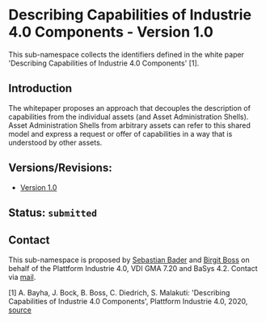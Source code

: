 #  Describing Capabilities of Industrie 4.0 Components - Version 1.0

This sub-namespace collects the identifiers defined in the white paper 'Describing
Capabilities of Industrie 4.0 Components' [1].

## Introduction

The whitepaper proposes an approach that decouples the description of capabilities
from the individual assets (and Asset Administration Shells). Asset Administration
Shells from arbitrary assets can refer to this shared model and express a request
or offer of capabilities in a way that is understood by other assets.

## Versions/Revisions:
- [Version 1.0](./1/0/README.md)

## Status: `submitted`


## Contact

This sub-namespace is proposed by [Sebastian Bader](https://github.com/sebbader)
and [Birgit Boss](https://github.com/BirgitBoss)
on behalf of the Plattform Industrie 4.0, VDI GMA 7.20 and BaSys 4.2.
Contact via [mail](mailto:coordination-board@admin-shell.io).

[1] A. Bayha, J. Bock, B. Boss, C. Diedrich, S. Malakuti: 'Describing Capabilities
of Industrie 4.0 Components', Plattform Industrie 4.0, 2020, [source](https://www.plattform-i40.de/IP/Redaktion/DE/Downloads/Publikation/Capabilities_Industrie40_Components.html)
